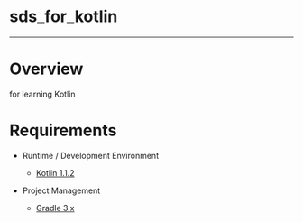 # sds_for_kotlin

---
# Overview

for learning Kotlin


# Requirements

* Runtime / Development Environment
    * [Kotlin 1.1.2](https://kotlinlang.org/)

* Project Management
    * [Gradle 3.x](http://gradle.org/)
